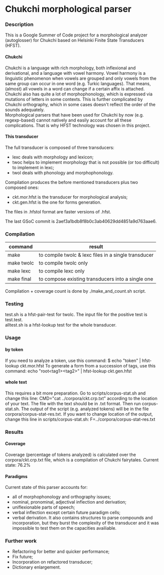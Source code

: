 # Chukchi morphological parser

### Description

This is a Google Summer of Code project for a morphological analyzer (autoglosser) for Chukchi based on Helsinki Finite State Transducers (HFST).<br />

#### Chukchi
Chukchi is a language with rich morphology, both inflexional and derivational, and a language with vowel harmony. Vowel harmony is a linguistic phenomenon when vowels are grouped and only vowels from the same group can occur in one word (e.g. Turkic languages). That means, (almost) all vowels in a word can change if a certain affix is attached. </br>
Chukchi also has quite a lot of morphophonology, which is expressed via mutations of letters in some contexts. This is further complicated by Chukchi orthography, which in some cases doesn't reflect the order of the sounds adequately. </br>
Morphological parsers that have been used for Chukchi by now (e.g. regexp-based) cannot natively and easily account for all these complications. That is why HFST technology was chosen in this project.

#### This transducer
The full transducer is composed of three transducers:<br />
- lexc deals with morphology and lexicon;
- twoc helps to implement morphology that is not possible (or too difficult) to implement in lexc;
- twol deals with phonology and morphophonology.

Compilation produces the before mentioned transducers plus two composed ones:
- ckt.mor.hfst is the transducer for morphological analysis;
- ckt.gen.hfst is the one for forms generation.

The files in .hfstol format are faster versions of .hfst.

The last GSoC commit is 2aef3a1bdb8f8b0c3ab40629dd4851a9d763aae6.

### Compilation

| command       | result |
|------------|------------------------------------------------------|
| make       | to compile twolc & lexc files in a single transducer |
| make twolc | to compile twolc only                                |
| make lexc  | to compile lexc only                                 |
| make final | to compose existing transducers into a single one    |

Compilation + coverage count is done by ./make_and_count.sh script.

### Testing

test.sh is a hfst-pair-test for twolc. The input file for the positive test is test.test.<br />
alltest.sh is a hfst-lookup test for the whole transducer.<br />

### Usage

#### by token
If you need to analyze a token, use this command:
$ echo "token" | hfst-lookup ckt.mor.hfst
To generate a form from a succession of tags, use this command:
echo "root\<tag1\>\<tag2\>" | hfst-lookup ckt.gen.hfst

#### whole text
This requires a bit more preparation. Go to scripts/corpus-stat.sh and change this line:
CMD="cat ../corpora/ckt.crp.txt"
according to the location of your text. The file with the text should be in .txt format.
Then run corpus-stat.sh.
The output of the script (e.g. analyzed tokens) will be in the file corpora/corpus-stat-res.txt. If you want to change location of the output, change this line in scripts/corpus-stat.sh:
F=../corpora/corpus-stat-res.txt


### Results
#### Coverage

Coverage (percentage of tokens analyzed) is calculated over the corpora/ckt.crp.txt file, which is a compilation of Chukchi fairytales.
Current state: 76.2%

#### Paradigms
Current state of this parser accounts for:
- all of morphophonology and orthography issues;
- nominal, pronominal, adjectival inflection and derivation;
- uniflexionable parts of speech;
- verbal inflection except certain future paradigm cells;
- verbal derivation.
It also contains structures to parse compounds and incorporation, but they burst the complexity of the transducer and it was impossible to test them on the capacities availiable.

### Further work
- Refactoring for better and quicker performance;
- Fix future;
- Incorporation on refactored transducer;
- Dictionary enlargement.
